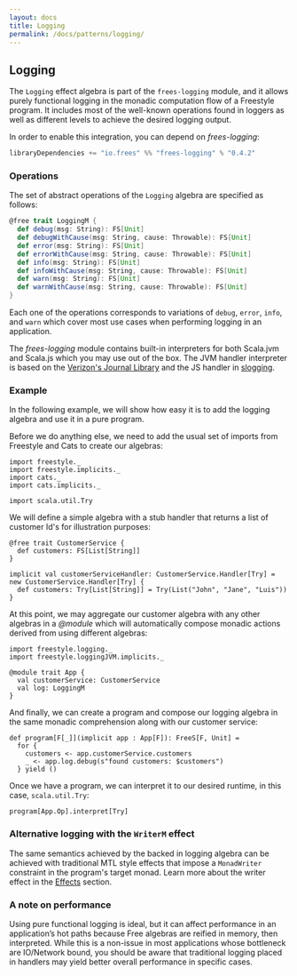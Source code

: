 ```yaml
---
layout: docs
title: Logging
permalink: /docs/patterns/logging/
---
```


## Logging

The `Logging` effect algebra is part of the `frees-logging` module, and it allows purely functional logging in the monadic computation flow of a Freestyle program.
It includes most of the well-known operations found in loggers as well as different levels to achieve the desired logging output.

In order to enable this integration, you can depend on _frees-logging_:

[comment]: # (Start Replace)

```scala
libraryDependencies += "io.frees" %% "frees-logging" % "0.4.2"
```

[comment]: # (End Replace)

### Operations

The set of abstract operations of the `Logging` algebra are specified as follows:

```scala
@free trait LoggingM {
  def debug(msg: String): FS[Unit]
  def debugWithCause(msg: String, cause: Throwable): FS[Unit]
  def error(msg: String): FS[Unit]
  def errorWithCause(msg: String, cause: Throwable): FS[Unit]
  def info(msg: String): FS[Unit]
  def infoWithCause(msg: String, cause: Throwable): FS[Unit]
  def warn(msg: String): FS[Unit]
  def warnWithCause(msg: String, cause: Throwable): FS[Unit]
}
```

Each one of the operations corresponds to variations of `debug`, `error`, `info`, and `warn` which cover most use cases when performing logging in an application.

The _frees-logging_ module contains built-in interpreters for both Scala.jvm and Scala.js which you may use out of the box.
The JVM handler interpreter is based on the [Verizon's Journal Library](https://github.com/Verizon/journal) and the JS handler in [slogging](https://github.com/jokade/slogging).

### Example

In the following example, we will show how easy it is to add the logging algebra and use it in a pure program.

Before we do anything else, we need to add the usual set of imports from Freestyle and Cats to create our algebras:

```tut:silent
import freestyle._
import freestyle.implicits._
import cats._
import cats.implicits._

import scala.util.Try
```

We will define a simple algebra with a stub handler that returns a list of customer Id's for illustration purposes:

```tut:book
@free trait CustomerService {
  def customers: FS[List[String]]
}

implicit val customerServiceHandler: CustomerService.Handler[Try] = new CustomerService.Handler[Try] {
  def customers: Try[List[String]] = Try(List("John", "Jane", "Luis"))
}
```

At this point, we may aggregate our customer algebra with any other algebras in a _@module_ which will automatically compose monadic actions
derived from using different algebras:

```tut:book
import freestyle.logging._
import freestyle.loggingJVM.implicits._

@module trait App {
  val customerService: CustomerService
  val log: LoggingM
}
```

And finally, we can create a program and compose our logging algebra in the same monadic comprehension along with our customer service:

```tut:book
def program[F[_]](implicit app : App[F]): FreeS[F, Unit] =
  for {
    customers <- app.customerService.customers
	_ <- app.log.debug(s"found customers: $customers")
  } yield ()
```

Once we have a program, we can interpret it to our desired runtime, in this case, `scala.util.Try`:

```tut:evaluated
program[App.Op].interpret[Try]
```

### Alternative logging with the `WriterM` effect

The same semantics achieved by the backed in logging algebra can be achieved with traditional MTL style effects that impose a `MonadWriter` constraint in the program's
target monad. Learn more about the writer effect in the [Effects](../../effects/writer) section.

### A note on performance

Using pure functional logging is ideal, but it can affect performance in an application’s hot paths because Free algebras are reified in memory, then interpreted. While this is a non-issue in most applications whose bottleneck are IO/Network bound, you should be aware that traditional logging placed in handlers may yield better overall performance in specific cases.